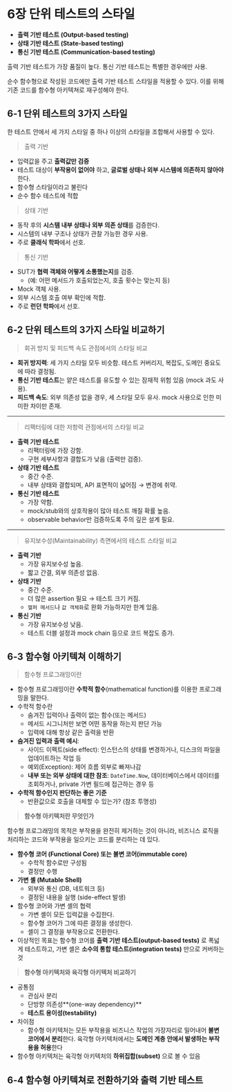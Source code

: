 # 6장 단위 테스트의 스타일

- **출력 기반 테스트 (Output-based testing)**
- **상태 기반 테스트 (State-based testing)**
- **통신 기반 테스트 (Communication-based testing)**

출력 기반 테스트가 가장 품질이 높다. 통신 기반 테스트는 특별한 경우에만 사용.

순수 함수형으로 작성된 코드에만 출력 기반 테스트 스타일을 적용할 수 있다. 이를 위해 기존 코드를 함수형 아키텍쳐로 재구성해야 한다.

## 6-1 단위 테스트의 3가지 스타일

한 테스트 안에서 세 가지 스타일 중 하나 이상의 스타일을 조합해서 사용할 수 있다.

> 출력 기반
> 
- 입력값을 주고 **출력값만 검증**
- 테스트 대상이 **부작용이 없어야** 하고, **글로벌 상태나 외부 시스템에 의존하지 않아야** 한다.
- 함수형 스타일이라고 불린다
- 순수 함수 테스트에 적합

> 상태 기반
> 
- 동작 후의 **시스템 내부 상태나 외부 의존 상태**를 검증한다.
- 시스템의 내부 구조나 상태가 관찰 가능한 경우 사용.
- 주로 **클래식 학파**에서 선호.

> 통신 기반
> 
- SUT가 **협력 객체와 어떻게 소통했는지**를 검증.
    - (예: 어떤 메서드가 호출되었는지, 호출 횟수는 맞는지 등)
- Mock 객체 사용.
- 외부 시스템 호출 여부 확인에 적합.
- 주로 **런던 학파**에서 선호.

## 6-2 단위 테스트의 3가지 스타일 비교하기

> 회귀 방지 및 피드백 속도 관점에서의 스타일 비교
> 
- **회귀 방지력**: 세 가지 스타일 모두 비슷함. 테스트 커버리지, 복잡도, 도메인 중요도에 따라 결정됨.
- **통신 기반 테스트**는 얕은 테스트를 유도할 수 있는 잠재적 위험 있음 (mock 과도 사용).
- **피드백 속도**: 외부 의존성 없을 경우, 세 스타일 모두 유사. mock 사용으로 인한 미미한 차이만 존재.

---

> 리팩터링에 대한 저항력 관점에서의 스타일 비교
> 
- **출력 기반 테스트**
    - 리팩터링에 가장 강함.
    - 구현 세부사항과 결합도가 낮음 (출력만 검증).
- **상태 기반 테스트**
    - 중간 수준.
    - 내부 상태와 결합되며, API 표면적이 넓어짐 → 변경에 취약.
- **통신 기반 테스트**
    - 가장 약함.
    - mock/stub와의 상호작용이 많아 테스트 깨질 확률 높음.
    - observable behavior만 검증하도록 주의 깊은 설계 필요.

---

> 유지보수성(Maintainability) 측면에서의 테스트 스타일 비교
> 
- **출력 기반**
    - 가장 유지보수성 높음.
    - 짧고 간결, 외부 의존성 없음.
- **상태 기반**
    - 중간 수준.
    - 더 많은 assertion 필요 → 테스트 크기 커짐.
    - `헬퍼 메서드`나 `값 객체화`로 완화 가능하지만 한계 있음.
- **통신 기반**
    - 가장 유지보수성 낮음.
    - 테스트 더블 설정과 mock chain 등으로 코드 복잡도 증가.

## 6-3 함수형 아키텍쳐 이해하기

> 함수형 프로그래밍이란
> 
- 함수형 프로그래밍이란 **수학적 함수**(mathematical function)를 이용한 프로그래밍을 말한다.
- 수학적 함수란
    - 숨겨진 입력이나 출력이 없는 함수(또는 메서드)
    - 메서드 시그니처만 보면 어떤 동작을 하는지 판단 가능
    - 입력에 대해 항상 같은 출력을 반환
- **숨겨진 입력과 출력 예시**:
    - 사이드 이펙트(side effect): 인스턴스의 상태를 변경하거나, 디스크의 파일을 업데이트하는 작업 등
    - 예외(Exception): 제어 흐름 외부로 빠져나감
    - **내부 또는 외부 상태에 대한 참조**: `DateTime.Now`, 데이터베이스에서 데이터를 조회하거나, private 가변 필드에 접근하는 경우 등
- **수학적 함수인지 판단하는 좋은 기준**
    - 반환값으로 호출을 대체할 수 있는가? (참조 투명성)

> **함수형 아키텍처란 무엇인가**
> 

함수형 프로그래밍의 목적은 부작용을 완전히 제거하는 것이 아니라, 비즈니스 로직을 처리하는 코드와 부작용을 일으키는 코드를 분리하는 데 있다.

- **함수형 코어 (Functional Core) 또는 불변 코어(immutable core)**
    - 수학적 함수로만 구성됨
    - 결정만 수행
- **가변 셸 (Mutable Shell)**
    - 외부와 통신 (DB, 네트워크 등)
    - 결정된 내용을 실행 (side-effect 발생)
- 함수형 코어와 가변 셸의 협력
    - 가변 셸이 모든 입력값을 수집한다.
    - 함수형 코어가 그에 따른 결정을 생성한다.
    - 셸이 그 결정을 부작용으로 전환한다.
- 이상적인 목표는 함수형 코어를 **출력 기반 테스트(output-based tests)** 로 폭넓게 테스트하고, 가변 셸은 **소수의 통합 테스트(integration tests)** 만으로 커버하는 것

> **함수형 아키텍처와 육각형 아키텍처 비교하기**
> 
- 공통점
    - 관심사 분리
    - 단방향 의존성**(one-way dependency)**
    - **테스트 용이성(testability)**
- 차이점
    - 함수형 아키텍처는 모든 부작용을 비즈니스 작업의 가장자리로 밀어내어 **불변 코어에서 분리**한다. 육각형 아키텍처에서는 **도메인 계층 안에서 발생하는 부작용을 허용**한다
- 함수형 아키텍처는 육각형 아키텍처의 **하위집합(subset)** 으로 볼 수 있음

## 6-4 함수형 아키텍쳐로 전환하기와 출력 기반 테스트
